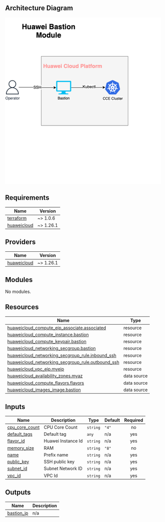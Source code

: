 ## Architecture Diagram

![Architecture Diagram](docs/images/architecture_diagram.png)



## Requirements

| Name | Version |
|------|---------|
| <a name="requirement_terraform"></a> [terraform](#requirement\_terraform) | ~> 1.0.6 |
| <a name="requirement_huaweicloud"></a> [huaweicloud](#requirement\_huaweicloud) | ~> 1.26.1 |

## Providers

| Name | Version |
|------|---------|
| <a name="provider_huaweicloud"></a> [huaweicloud](#provider\_huaweicloud) | ~> 1.26.1 |

## Modules

No modules.

## Resources

| Name | Type |
|------|------|
| [huaweicloud_compute_eip_associate.associated](https://registry.terraform.io/providers/huaweicloud/huaweicloud/latest/docs/resources/compute_eip_associate) | resource |
| [huaweicloud_compute_instance.bastion](https://registry.terraform.io/providers/huaweicloud/huaweicloud/latest/docs/resources/compute_instance) | resource |
| [huaweicloud_compute_keypair.bastion](https://registry.terraform.io/providers/huaweicloud/huaweicloud/latest/docs/resources/compute_keypair) | resource |
| [huaweicloud_networking_secgroup.bastion](https://registry.terraform.io/providers/huaweicloud/huaweicloud/latest/docs/resources/networking_secgroup) | resource |
| [huaweicloud_networking_secgroup_rule.inbound_ssh](https://registry.terraform.io/providers/huaweicloud/huaweicloud/latest/docs/resources/networking_secgroup_rule) | resource |
| [huaweicloud_networking_secgroup_rule.outbound_ssh](https://registry.terraform.io/providers/huaweicloud/huaweicloud/latest/docs/resources/networking_secgroup_rule) | resource |
| [huaweicloud_vpc_eip.myeip](https://registry.terraform.io/providers/huaweicloud/huaweicloud/latest/docs/resources/vpc_eip) | resource |
| [huaweicloud_availability_zones.myaz](https://registry.terraform.io/providers/huaweicloud/huaweicloud/latest/docs/data-sources/availability_zones) | data source |
| [huaweicloud_compute_flavors.flavors](https://registry.terraform.io/providers/huaweicloud/huaweicloud/latest/docs/data-sources/compute_flavors) | data source |
| [huaweicloud_images_image.bastion](https://registry.terraform.io/providers/huaweicloud/huaweicloud/latest/docs/data-sources/images_image) | data source |

## Inputs

| Name | Description | Type | Default | Required |
|------|-------------|------|---------|:--------:|
| <a name="input_cpu_core_count"></a> [cpu\_core\_count](#input\_cpu\_core\_count) | CPU Core Count | `string` | `"4"` | no |
| <a name="input_default_tags"></a> [default\_tags](#input\_default\_tags) | Default tag | `any` | n/a | yes |
| <a name="input_flavor_id"></a> [flavor\_id](#input\_flavor\_id) | Huawei Instance Id | `string` | n/a | yes |
| <a name="input_memory_size"></a> [memory\_size](#input\_memory\_size) | RAM | `string` | `"8"` | no |
| <a name="input_name"></a> [name](#input\_name) | Prefix name | `string` | n/a | yes |
| <a name="input_public_key"></a> [public\_key](#input\_public\_key) | SSH public key | `string` | n/a | yes |
| <a name="input_subnet_id"></a> [subnet\_id](#input\_subnet\_id) | Subnet Network ID | `string` | n/a | yes |
| <a name="input_vpc_id"></a> [vpc\_id](#input\_vpc\_id) | VPC Id | `string` | n/a | yes |

## Outputs

| Name | Description |
|------|-------------|
| <a name="output_bastion_ip"></a> [bastion\_ip](#output\_bastion\_ip) | n/a |